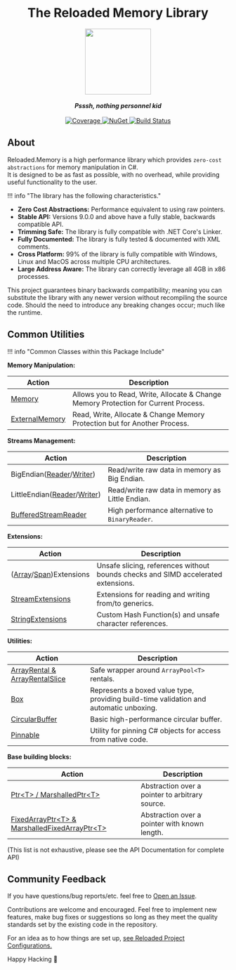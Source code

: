 ﻿---
hide:
  - toc
---

<div align="center">
	<h1>The Reloaded Memory Library</h1>
	<img src="Reloaded/Images/Reloaded-Icon.png" width="150" align="center" />
	<br/> <br/>
	<strong><i>Psssh, nothing personnel kid</i></strong>
	<br/> <br/>
	<!-- Coverage -->
	<a href="https://codecov.io/gh/Reloaded-Project/Reloaded.Memory">
		<img src="https://codecov.io/gh/Reloaded-Project/Reloaded.Memory/branch/master/graph/badge.svg" alt="Coverage" />
	</a>
	<!-- NuGet -->
	<a href="https://www.nuget.org/packages/Reloaded.Memory">
		<img src="https://img.shields.io/nuget/v/Reloaded.Memory.svg" alt="NuGet" />
	</a>
	<!-- Build Status -->
	<a href="https://github.com/Reloaded-Project/Reloaded.Memory/actions/workflows/build-and-publish.yml">
		<img src="https://img.shields.io/github/actions/workflow/status/Reloaded-Project/Reloaded.Memory/build-and-publish.yml" alt="Build Status" />
	</a>
</div>

## About

Reloaded.Memory is a high performance library which provides `zero-cost abstractions` for memory manipulation in C#.  
It is designed to be as fast as possible, with no overhead, while providing useful functionality to the user.  

!!! info "The library has the following characteristics."

- **Zero Cost Abstractions:** Performance equivalent to using raw pointers.  
- **Stable API:** Versions 9.0.0 and above have a fully stable, backwards compatible API.  
- **Trimming Safe:** The library is fully compatible with .NET Core's Linker.  
- **Fully Documented:** The library is fully tested & documented with XML comments.  
- **Cross Platform:** 99% of the library is fully compatible with Windows, Linux and MacOS across multiple CPU architectures.  
- **Large Address Aware:** The library can correctly leverage all 4GB in x86 processes.  

This project guarantees binary backwards compatibility; meaning you can substitute the library with any newer version
without recompiling the source code. Should the need to introduce any breaking changes occur; much like the runtime.

## Common Utilities

!!! info "Common Classes within this Package Include"

**Memory Manipulation:**

| Action                              | Description                                                                         |
|-------------------------------------|-------------------------------------------------------------------------------------|
| [Memory](./About-Memory.md)         | Allows you to Read, Write, Allocate & Change Memory Protection for Current Process. |
| [ExternalMemory](./About-Memory.md) | Read, Write, Allocate & Change Memory Protection but for Another Process.           |

**Streams Management:**

| Action                                                                                                                        | Description                                     |
|-------------------------------------------------------------------------------------------------------------------------------|-------------------------------------------------|
| BigEndian([Reader](./Streams/EndianReaders/BigEndianReader.md)/[Writer](./Streams/EndianReaders/BigEndianWriter.md))          | Read/write raw data in memory as Big Endian.    |
| LittleEndian([Reader](./Streams/EndianReaders/LittleEndianReader.md)/[Writer](./Streams/EndianReaders/LittleEndianWriter.md)) | Read/write raw data in memory as Little Endian. |
| [BufferedStreamReader](./Streams/BufferedStreamReader.md)                                                                     | High performance alternative to `BinaryReader`. |

**Extensions:**

| Action                                                                                      | Description                                                                       |
|---------------------------------------------------------------------------------------------|-----------------------------------------------------------------------------------|
| ([Array](./Extensions/ArrayExtensions.md)/[Span](./Extensions/SpanExtensions.md))Extensions | Unsafe slicing, references without bounds checks and SIMD accelerated extensions. |
| [StreamExtensions](./Extensions/StreamExtensions.md)                                        | Extensions for reading and writing from/to generics.                              |
| [StringExtensions](./Extensions/StringExtensions.md)                                        | Custom Hash Function(s) and unsafe character references.                          |

**Utilities:**

| Action                                                       | Description                                                                            |
|--------------------------------------------------------------|----------------------------------------------------------------------------------------|
| [ArrayRental & ArrayRentalSlice](./Utilities/ArrayRental.md) | Safe wrapper around `ArrayPool<T>` rentals.                                            |
| [Box<T>](./Utilities/Box.md)                                 | Represents a boxed value type, providing build-time validation and automatic unboxing. |
| [CircularBuffer](./Utilities/CircularBuffer.md)              | Basic high-performance circular buffer.                                                |
| [Pinnable<T>](./Utilities/Pinnable.md)                       | Utility for pinning C# objects for access from native code.                            |

**Base building blocks:**

| Action                                                                                   | Description                                     |
|------------------------------------------------------------------------------------------|-------------------------------------------------|
| [Ptr&lt;T&gt; / MarshalledPtr&lt;T&gt;](./Pointers/Ptr.md)                               | Abstraction over a pointer to arbitrary source. |
| [FixedArrayPtr&lt;T&gt; & MarshalledFixedArrayPtr&lt;T&gt;](./Pointers/FixedArrayPtr.md) | Abstraction over a pointer with known length.   |

(This list is not exhaustive, please see the API Documentation for complete API)

## Community Feedback

If you have questions/bug reports/etc. feel free to [Open an Issue](https://github.com/Reloaded-Project/Reloaded.Memory/issues/new).

Contributions are welcome and encouraged. Feel free to implement new features, make bug fixes or suggestions so long as 
they meet the quality standards set by the existing code in the repository.  

For an idea as to how things are set up, [see Reloaded Project Configurations.](https://github.com/Reloaded-Project/Reloaded.Project.Configurations)  

Happy Hacking 💜
